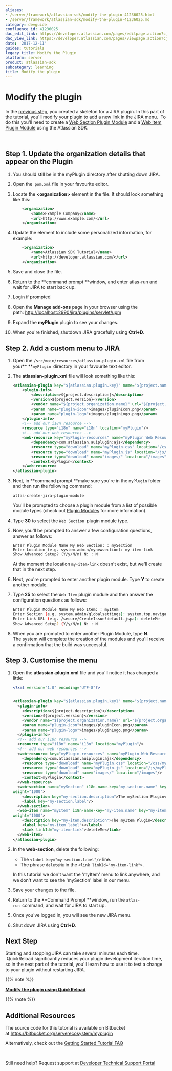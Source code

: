```yaml
---
aliases:
- /server/framework/atlassian-sdk/modify-the-plugin-41236025.html
- /server/framework/atlassian-sdk/modify-the-plugin-41236025.md
category: devguide
confluence_id: 41236025
dac_edit_link: https://developer.atlassian.com/pages/editpage.action?cjm=wozere&pageId=41236025
dac_view_link: https://developer.atlassian.com/pages/viewpage.action?cjm=wozere&pageId=41236025
date: '2017-12-11'
guides: tutorials
legacy_title: Modify the Plugin
platform: server
product: atlassian-sdk
subcategory: learning
title: Modify the plugin
---
```

# Modify the plugin

In the [previous step](https://developer.atlassian.com/docs/getting-started/set-up-the-atlassian-plugin-sdk-and-build-a-project/create-a-helloworld-plugin-project), you created a skeleton for a JIRA plugin. In this part of the tutorial, you'll modify your plugin to add a new link in the JIRA menu.  To do this you'll need to create a [Web Section Plugin Module](/server/framework/atlassian-sdk/web-section-plugin-module) and a [Web Item Plugin Module](/server/framework/atlassian-sdk/web-item-plugin-module) using the Atlassian SDK.

 

## Step 1. Update the organization details that appear on the Plugin

1.  You should still be in the myPlugin directory after shutting down JIRA. 
2.  Open the` pom.xml` file in your favourite editor. 
3.  Locate the **&lt;organization&gt;** element in the file. It should look something like this:

    ``` xml
        <organization>
            <name>Example Company</name>
            <url>http://www.example.com/</url>
        </organization>
    ```

4.  Update the element to include some personalized information, for example:

    ``` xml
        <organization>
            <name>Atlassian SDK Tutorial</name>
            <url>http://developer.atlassian.com/</url>
        </organization>
    ```

5.  Save and close the file.
6.  Return to the **command prompt **window, and enter atlas-run and wait for JIRA to start back up.
7.  Login if prompted
8.  Open the **Manage add-ons** page in your browser using the path: <a href="http://localhost:2990/jira/plugins/servlet/upm" class="uri external-link">http://localhost:2990/jira/plugins/servlet/upm</a>
9.  Expand the **myPlugin** plugin to see your changes.
10. When you're finished, shutdown JIRA gracefully using **Ctrl+D**. 

## Step 2. Add a custom menu to JIRA  

1.  Open the `/src/main/resources/atlassian-plugin.xml` file from your** **`myPlugin `directory in your favourite text editor.  
2.  The **atlassian-plugin.xml** file will look something like this: 

    ``` xml
    <atlassian-plugin key="${atlassian.plugin.key}" name="${project.name}" plugins-version="2">
        <plugin-info>
            <description>${project.description}</description>
            <version>${project.version}</version>
            <vendor name="${project.organization.name}" url="${project.organization.url}" />
            <param name="plugin-icon">images/pluginIcon.png</param>
            <param name="plugin-logo">images/pluginLogo.png</param>
        </plugin-info>
        <!-- add our i18n resource -->
        <resource type="i18n" name="i18n" location="myPlugin"/>
        <!-- add our web resources -->
        <web-resource key="myPlugin-resources" name="myPlugin Web Resources">
            <dependency>com.atlassian.auiplugin:ajs</dependency>
            <resource type="download" name="myPlugin.css" location="/css/myPlugin.css"/>
            <resource type="download" name="myPlugin.js" location="/js/myPlugin.js"/>
            <resource type="download" name="images/" location="/images"/>
            <context>myPlugin</context>
        </web-resource>
    </atlassian-plugin>
    ```

3.  Next, in **command prompt **make sure you're in the `myPlugin` folder and then run the following command:

    ``` bash
    atlas-create-jira-plugin-module
    ```

    You'll be prompted to choose a plugin module from a list of possible module types (check out [Plugin Modules](/server/framework/atlassian-sdk/plugin-modules) for more information).

4.  Type **30** to select the `Web Section `plugin module type.

5.  Now, you'll be prompted to answer a few configuration questions, answer as follows:

    ``` text
    Enter Plugin Module Name My Web Section: : mySection
    Enter Location (e.g. system.admin/mynewsection): my-item-link
    Show Advanced Setup? (Y/y/N/n) N: : N
    ```

    At the moment the location `my-item-link` doesn't exist, but we'll create that in the next step.

6.  Next, you're prompted to enter another plugin module. Type **Y** to create another module. 

7.  Type **25** to select the `Web Item` plugin module and then answer the configuration questions as follows:

    ``` bash
    Enter Plugin Module Name My Web Item: : myItem
    Enter Section (e.g. system.admin/globalsettings): system.top.navigation.bar
    Enter Link URL (e.g. /secure/CreateIssue!default.jspa): deleteMe
    Show Advanced Setup? (Y/y/N/n) N: : N
    ```

8.  When you are prompted to enter another Plugin Module, type **N**.   
    The system will complete the creation of the modules and you'll receive a confirmation that the build was successful. 

## Step 3. Customise the menu

1.  Open the **atlassian-plugin.xml** file and you'll notice it has changed a little:

    ``` xml
    <?xml version="1.0" encoding="UTF-8"?>


    <atlassian-plugin key="${atlassian.plugin.key}" name="${project.name}" plugins-version="2">
      <plugin-info>
        <description>${project.description}</description>
        <version>${project.version}</version>
        <vendor name="${project.organization.name}" url="${project.organization.url}"/>
        <param name="plugin-icon">images/pluginIcon.png</param>
        <param name="plugin-logo">images/pluginLogo.png</param>
      </plugin-info>
      <!-- add our i18n resource -->
      <resource type="i18n" name="i18n" location="myPlugin"/>
      <!-- add our web resources -->
      <web-resource key="myPlugin-resources" name="myPlugin Web Resources">
        <dependency>com.atlassian.auiplugin:ajs</dependency>
        <resource type="download" name="myPlugin.css" location="/css/myPlugin.css"/>
        <resource type="download" name="myPlugin.js" location="/js/myPlugin.js"/>
        <resource type="download" name="images/" location="/images"/>
        <context>myPlugin</context>
      </web-resource>
      <web-section name="mySection" i18n-name-key="my-section.name" key="my-section" location="my-item-link" 
    weight="1000">
        <description key="my-section.description">The mySection Plugin</description>
        <label key="my-section.label"/>
      </web-section>
      <web-item name="myItem" i18n-name-key="my-item.name" key="my-item" section="system.top.navigation.bar" 
    weight="1000">
        <description key="my-item.description">The myItem Plugin</description>
        <label key="my-item.label"></label>
        <link linkId="my-item-link">deleteMe</link>
      </web-item>
    </atlassian-plugin>
    ```

2.  In the **web-section**, delete the following: 
    -   The `<label key="my-section.label"/>` line.
    -   The phrase `deleteMe` in the `<link linkId="my-item-link">`. 

    In this tutorial we don't want the 'myItem' menu to link anywhere, and we don't want to see the 'mySection' label in our menu.  
3.  Save your changes to the file.
4.  Return to the **Command Prompt **window, run the `atlas-run `command, and wait for JIRA to start up.  
5.  Once you've logged in, you will see the new JIRA menu.
6.  Shut down JIRA using **Ctrl+D**.

## Next Step

Starting and stopping JIRA can take several minutes each time.  QuickReload significantly reduces your plugin development iteration time, so in the next part of the tutorial, you'll learn how to use it to test a change to your plugin without restarting JIRA.

{{% note %}}

**[Modify the plugin using QuickReload](/server/framework/atlassian-sdk/modify-the-plugin-using-quickreload)**

{{% /note %}}

## Additional Resources

The source code for this tutorial is available on Bitbucket at <a href="https://bitbucket.org/serverecosystem/myplugin" class="uri external-link">https://bitbucket.org/serverecosystem/myplugin</a>

Alternatively, check out the [Getting Started Tutorial FAQ](/server/framework/atlassian-sdk/getting-started-tutorial-faq)

 

Still need help? Request support at <a href="https://ecosystem.atlassian.net/servicedesk/customer/portal/14" class="external-link">Developer Technical Support Portal</a>














































































































































































